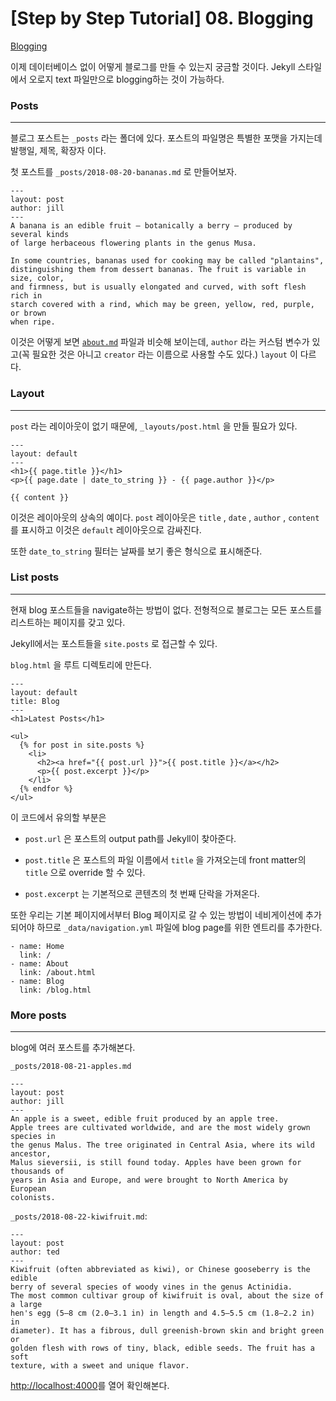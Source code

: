 # [Step by Step Tutorial] 08. Blogging

[Blogging](https://jekyllrb.com/docs/step-by-step/08-blogging/)

이제 데이터베이스 없이 어떻게 블로그를 만들 수 있는지 궁금할 것이다. Jekyll 스타일에서 오로지 text 파일만으로 blogging하는 것이 가능하다.

### Posts

---

블로그 포스트는 `_posts` 라는 폴더에 있다. 포스트의 파일명은 특별한 포맷을 가지는데 발행일, 제목, 확장자 이다.

첫 포스트를 `_posts/2018-08-20-bananas.md` 로 만들어보자.

```
---
layout: post
author: jill
---
A banana is an edible fruit – botanically a berry – produced by several kinds
of large herbaceous flowering plants in the genus Musa.

In some countries, bananas used for cooking may be called "plantains",
distinguishing them from dessert bananas. The fruit is variable in size, color,
and firmness, but is usually elongated and curved, with soft flesh rich in
starch covered with a rind, which may be green, yellow, red, purple, or brown
when ripe.
```

이것은 어떻게 보면 [`about.md`](http://about.md) 파일과 비슷해 보이는데, `author` 라는 커스텀 변수가 있고(꼭 필요한 것은 아니고 `creator` 라는 이름으로 사용할 수도 있다.) `layout` 이 다르다.

### Layout

---

`post` 라는 레이아웃이 없기 때문에, `_layouts/post.html` 을 만들 필요가 있다.

```
---
layout: default
---
<h1>{{ page.title }}</h1>
<p>{{ page.date | date_to_string }} - {{ page.author }}</p>

{{ content }}
```

이것은 레이아웃의 상속의 예이다. `post` 레이아웃은 `title` , `date` , `author` , `content` 를 표시하고 이것은 `default` 레이아웃으로 감싸진다.

또한 `date_to_string` 필터는 날짜를 보기 좋은 형식으로 표시해준다.

### List posts

---

현재 blog 포스트들을 navigate하는 방법이 없다. 전형적으로 블로그는 모든 포스트를 리스트하는 페이지를 갖고 있다.

Jekyll에서는 포스트들을 `site.posts` 로 접근할 수 있다.

`blog.html` 을 루트 디렉토리에 만든다.

```
---
layout: default
title: Blog
---
<h1>Latest Posts</h1>

<ul>
  {% for post in site.posts %}
    <li>
      <h2><a href="{{ post.url }}">{{ post.title }}</a></h2>
      <p>{{ post.excerpt }}</p>
    </li>
  {% endfor %}
</ul>
```

이 코드에서 유의할 부분은

- `post.url` 은 포스트의 output path를 Jekyll이 찾아준다.

- `post.title` 은 포스트의 파일 이름에서 `title` 을 가져오는데 front matter의 `title` 으로 override 할 수 있다.

- `post.excerpt` 는 기본적으로 콘텐츠의 첫 번째 단락을 가져온다.

또한 우리는 기본 페이지에서부터 Blog 페이지로 갈 수 있는 방법이 네비게이션에 추가되어야 하므로 `_data/navigation.yml` 파일에 blog page를 위한 엔트리를 추가한다.

```
- name: Home
  link: /
- name: About
  link: /about.html
- name: Blog
  link: /blog.html
```

### More posts

---

blog에 여러 포스트를 추가해본다.

`_posts/2018-08-21-apples.md`

```
---
layout: post
author: jill
---
An apple is a sweet, edible fruit produced by an apple tree.
Apple trees are cultivated worldwide, and are the most widely grown species in
the genus Malus. The tree originated in Central Asia, where its wild ancestor,
Malus sieversii, is still found today. Apples have been grown for thousands of
years in Asia and Europe, and were brought to North America by European
colonists.
```

`_posts/2018-08-22-kiwifruit.md`:

```
---
layout: post
author: ted
---
Kiwifruit (often abbreviated as kiwi), or Chinese gooseberry is the edible
berry of several species of woody vines in the genus Actinidia.
The most common cultivar group of kiwifruit is oval, about the size of a large
hen's egg (5–8 cm (2.0–3.1 in) in length and 4.5–5.5 cm (1.8–2.2 in) in
diameter). It has a fibrous, dull greenish-brown skin and bright green or
golden flesh with rows of tiny, black, edible seeds. The fruit has a soft
texture, with a sweet and unique flavor.
```

[http://localhost:4000](http://localhost:4000/)를 열어 확인해본다.
